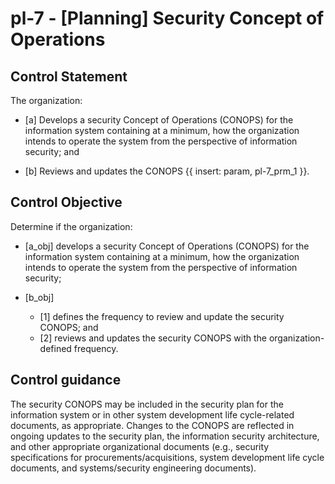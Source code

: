 # pl-7 - \[Planning\] Security Concept of Operations

## Control Statement

The organization:

- \[a\] Develops a security Concept of Operations (CONOPS) for the information system containing at a minimum, how the organization intends to operate the system from the perspective of information security; and

- \[b\] Reviews and updates the CONOPS {{ insert: param, pl-7_prm_1 }}.

## Control Objective

Determine if the organization:

- \[a_obj\] develops a security Concept of Operations (CONOPS) for the information system containing at a minimum, how the organization intends to operate the system from the perspective of information security;

- \[b_obj\]

  - \[1\] defines the frequency to review and update the security CONOPS; and
  - \[2\] reviews and updates the security CONOPS with the organization-defined frequency.

## Control guidance

The security CONOPS may be included in the security plan for the information system or in other system development life cycle-related documents, as appropriate. Changes to the CONOPS are reflected in ongoing updates to the security plan, the information security architecture, and other appropriate organizational documents (e.g., security specifications for procurements/acquisitions, system development life cycle documents, and systems/security engineering documents).
